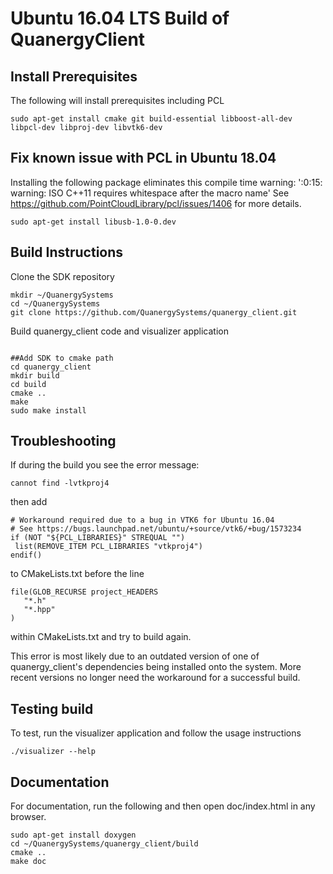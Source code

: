 # Ubuntu 16.04 LTS Build of QuanergyClient

## Install Prerequisites
The following will install prerequisites including PCL 

```
sudo apt-get install cmake git build-essential libboost-all-dev libpcl-dev libproj-dev libvtk6-dev
```
## Fix known issue with PCL in Ubuntu 18.04
Installing the following package eliminates this compile time warning:
'<command-line>:0:15: warning: ISO C++11 requires whitespace after the macro name'
See https://github.com/PointCloudLibrary/pcl/issues/1406 for more details.
```
sudo apt-get install libusb-1.0-0.dev
```
## Build Instructions
Clone the SDK repository

```
mkdir ~/QuanergySystems
cd ~/QuanergySystems
git clone https://github.com/QuanergySystems/quanergy_client.git
```
Build quanergy_client code and visualizer application

```

##Add SDK to cmake path
cd quanergy_client
mkdir build
cd build
cmake ..
make
sudo make install
```

## Troubleshooting
If during the build you see the error message:
```
cannot find -lvtkproj4
```
then add
```
# Workaround required due to a bug in VTK6 for Ubuntu 16.04
# See https://bugs.launchpad.net/ubuntu/+source/vtk6/+bug/1573234
if (NOT "${PCL_LIBRARIES}" STREQUAL "")
 list(REMOVE_ITEM PCL_LIBRARIES "vtkproj4")
endif()
```
to CMakeLists.txt before the line
```
file(GLOB_RECURSE project_HEADERS
   "*.h"
   "*.hpp"
)
```
within CMakeLists.txt and try to build again.

This error is most likely due to an outdated version of one of quanergy_client's dependencies being installed onto the system. More recent versions no longer need the workaround for a successful build.

## Testing build
To test, run the visualizer application and follow the usage instructions

```
./visualizer --help
```
## Documentation
For documentation, run the following and then open doc/index.html in any browser.

```
sudo apt-get install doxygen
cd ~/QuanergySystems/quanergy_client/build
cmake ..
make doc
```
